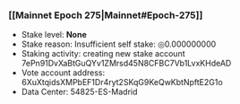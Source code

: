 ### [[Mainnet Epoch 275|Mainnet#Epoch-275]]
* Stake level: **None**
* Stake reason: Insufficient self stake: ◎0.000000000
* Staking activity: creating new stake account 7ePn91DvXaBtGuQYv1ZMrsd45N8CFBC7Vb1LvxKHdeAD
* Vote account address: 6XuXtqidsXMPbEF1Dr4ryt2SKqG9KeQwKbtNpftE2G1o
* Data Center: 54825-ES-Madrid
